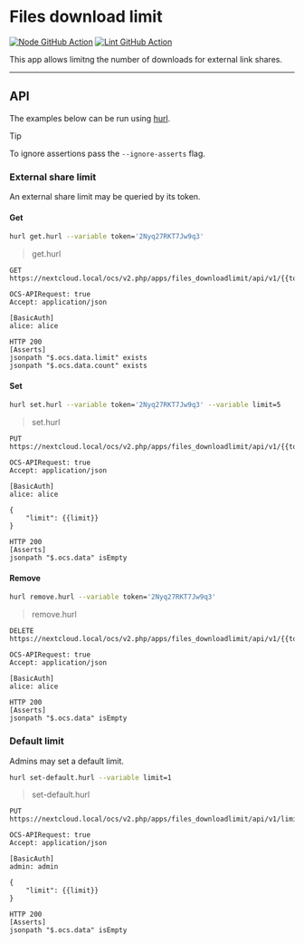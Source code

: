 # Files download limit

[![Node GitHub Action](https://github.com/nextcloud/files_downloadlimit/workflows/Node/badge.svg)](https://github.com/nextcloud/files_downloadlimit/actions?query=workflow%3ANode)
[![Lint GitHub Action](https://github.com/nextcloud/files_downloadlimit/workflows/Lint/badge.svg)](https://github.com/nextcloud/files_downloadlimit/actions?query=workflow%3ALint)

This app allows limitng the number of downloads for external link shares.

---

## API

The examples below can be run using [hurl](https://github.com/Orange-OpenSource/hurl).

> [!TIP]
> To ignore assertions pass the `--ignore-asserts` flag.

### External share limit

An external share limit may be queried by its token.

#### Get

```sh
hurl get.hurl --variable token='2Nyq27RKT7Jw9q3'
```

> get.hurl
```hurl
GET https://nextcloud.local/ocs/v2.php/apps/files_downloadlimit/api/v1/{{token}}/limit

OCS-APIRequest: true
Accept: application/json

[BasicAuth]
alice: alice

HTTP 200
[Asserts]
jsonpath "$.ocs.data.limit" exists
jsonpath "$.ocs.data.count" exists
```

#### Set

```sh
hurl set.hurl --variable token='2Nyq27RKT7Jw9q3' --variable limit=5
```

> set.hurl
```hurl
PUT https://nextcloud.local/ocs/v2.php/apps/files_downloadlimit/api/v1/{{token}}/limit

OCS-APIRequest: true
Accept: application/json

[BasicAuth]
alice: alice

{
	"limit": {{limit}}
}

HTTP 200
[Asserts]
jsonpath "$.ocs.data" isEmpty
```

#### Remove

```sh
hurl remove.hurl --variable token='2Nyq27RKT7Jw9q3'
```

> remove.hurl
```hurl
DELETE https://nextcloud.local/ocs/v2.php/apps/files_downloadlimit/api/v1/{{token}}/limit

OCS-APIRequest: true
Accept: application/json

[BasicAuth]
alice: alice

HTTP 200
[Asserts]
jsonpath "$.ocs.data" isEmpty
```

### Default limit

Admins may set a default limit.

```sh
hurl set-default.hurl --variable limit=1
```

> set-default.hurl
```hurl
PUT https://nextcloud.local/ocs/v2.php/apps/files_downloadlimit/api/v1/limit

OCS-APIRequest: true
Accept: application/json

[BasicAuth]
admin: admin

{
    "limit": {{limit}}
}

HTTP 200
[Asserts]
jsonpath "$.ocs.data" isEmpty
```
